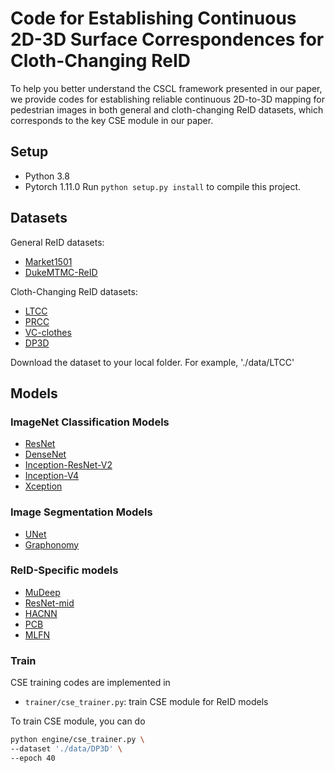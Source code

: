 # Code for Establishing Continuous 2D-3D Surface Correspondences for Cloth-Changing ReID
To help you better understand the CSCL framework presented in our paper, we provide codes for establishing reliable continuous 2D-to-3D mapping for pedestrian images in both general and cloth-changing ReID datasets, which corresponds to the key CSE module in our paper. 
## Setup
* Python 3.8
* Pytorch 1.11.0
Run `python setup.py install` to compile this project.
## Datasets
General ReID datasets:
- [Market1501](https://zheng-lab.cecs.anu.edu.au/Project/project_reid.html)
- [DukeMTMC-ReID](https://arxiv.org/abs/1609.01775)

Cloth-Changing ReID datasets:
- [LTCC](https://naiq.github.io/LTCC_Perosn_ReID.html)
- [PRCC](https://arxiv.org/abs/2002.02295)
- [VC-clothes](https://arxiv.org/abs/2003.04070) 
- [DP3D](Release)

Download the dataset to your local folder. For example, './data/LTCC'
## Models
### ImageNet Classification Models
- [ResNet](https://arxiv.org/abs/1512.03385)
- [DenseNet](https://arxiv.org/abs/1608.06993)
- [Inception-ResNet-V2](https://arxiv.org/abs/1602.07261)
- [Inception-V4](https://arxiv.org/abs/1602.07261)
- [Xception](https://arxiv.org/abs/1610.02357)
### Image Segmentation Models
- [UNet](https://arxiv.org/pdf/1505.00459.pdf)
- [Graphonomy](https://arxiv.org/abs/2101.10620)

### ReID-Specific models
- [MuDeep](https://arxiv.org/abs/1709.05165)
- [ResNet-mid](https://arxiv.org/abs/1711.08106)
- [HACNN](https://arxiv.org/abs/1802.08122)
- [PCB](https://arxiv.org/abs/1711.09349)
- [MLFN](https://arxiv.org/abs/1803.09132)


### Train
CSE training codes are implemented in
- `trainer/cse_trainer.py`: train CSE module for ReID models 


To train CSE module, you can do
```bash
python engine/cse_trainer.py \
--dataset './data/DP3D' \
--epoch 40 
```

